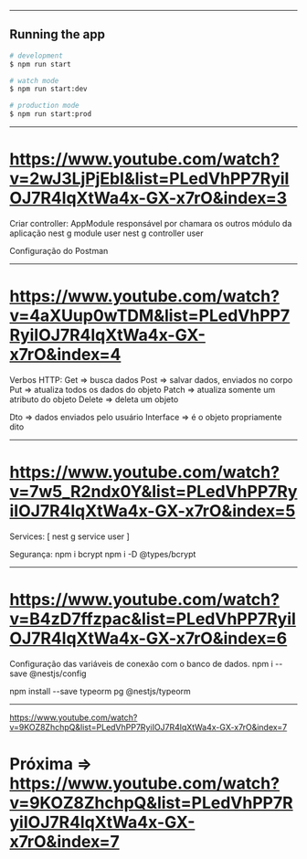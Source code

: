*********************************************************************************************
## Running the app

```bash
# development
$ npm run start

# watch mode
$ npm run start:dev

# production mode
$ npm run start:prod
```
*******************************************************************************************************************
# https://www.youtube.com/watch?v=2wJ3LjPjEbI&list=PLedVhPP7RyiIOJ7R4lqXtWa4x-GX-x7rO&index=3
Criar controller: AppModule responsável por chamara os outros módulo da aplicação
nest g module user
nest g controller user

Configuração do Postman

*******************************************************************************************************************
# https://www.youtube.com/watch?v=4aXUup0wTDM&list=PLedVhPP7RyiIOJ7R4lqXtWa4x-GX-x7rO&index=4
Verbos HTTP:
Get    =>  busca dados
Post   => salvar dados, enviados no corpo 
Put    => atualiza todos os dados do objeto
Patch  => atualiza somente um atributo do objeto
Delete => deleta um objeto

Dto => dados enviados pelo usuário
Interface => é o objeto propriamente dito


*******************************************************************************************************************
# https://www.youtube.com/watch?v=7w5_R2ndx0Y&list=PLedVhPP7RyiIOJ7R4lqXtWa4x-GX-x7rO&index=5
Services: [ nest g service user ]

Segurança:
npm i bcrypt
npm i -D @types/bcrypt

*******************************************************************************************************************
# https://www.youtube.com/watch?v=B4zD7ffzpac&list=PLedVhPP7RyiIOJ7R4lqXtWa4x-GX-x7rO&index=6
Configuração das variáveis de conexão com o banco de dados.
npm i --save @nestjs/config

npm install --save typeorm pg @nestjs/typeorm

*******************************************************************************************************************
https://www.youtube.com/watch?v=9KOZ8ZhchpQ&list=PLedVhPP7RyiIOJ7R4lqXtWa4x-GX-x7rO&index=7




# Próxima => https://www.youtube.com/watch?v=9KOZ8ZhchpQ&list=PLedVhPP7RyiIOJ7R4lqXtWa4x-GX-x7rO&index=7